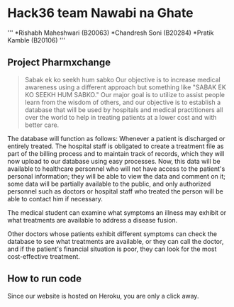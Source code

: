 # Hack36 team Nawabi na Ghate
'''
*Rishabh Maheshwari (B20063)
*Chandresh Soni   (B20284)
*Pratik Kamble   (B20106)
'''

## Project Pharmxchange
>Sabak ek ko seekh hum sabko
Our objective is to increase medical awareness using a different approach but something like "SABAK EK KO SEEKH HUM SABKO." Our major goal is to utilize to assist people learn from the wisdom of others, and our objective is to establish a database that will be used by hospitals and medical practitioners all over the world to help in treating patients at a lower cost and with better care.

The database will function as follows:
Whenever a patient is discharged or entirely treated. The hospital staff is obligated to create a treatment file as part of the billing process and to maintain track of records, which they will now upload to our database using easy processes. Now, this data will be available to healthcare personnel who will not have access to the patient's personal information; they will be able to view the data and comment on it; some data will be partially available to the public, and only authorized personnel such as doctors or hospital staff who treated the person will be able to contact him if necessary.

The medical student can examine what symptoms an illness may exhibit or what treatments are available to address a disease fusion.

Other doctors whose patients exhibit different symptoms can check the database to see what treatments are available, or they can call the doctor, and if the patient's financial situation is poor, they can look for the most cost-effective treatment.

## How to run code 
Since our website is hosted on Heroku, you are only a click away.
